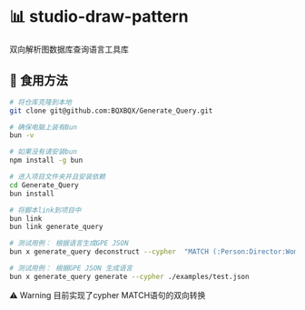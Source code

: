 # 📊 studio-draw-pattern

双向解析图数据库查询语言工具库

## 🍜 食用方法

```sh
# 将仓库克隆到本地
git clone git@github.com:BQXBQX/Generate_Query.git

# 确保电脑上装有Bun
bun -v

# 如果没有请安装bun
npm install -g bun

# 进入项目文件夹并且安装依赖
cd Generate_Query
bun install

# 将脚本link到项目中
bun link
bun link generate_query

# 测试用例： 根据语言生成GPE JSON
bun x generate_query deconstruct --cypher  "MATCH (:Person:Director:Woman:Mather {name: 'Anna',age:34,sex:'woman'})-[:KNOWS]->(:Person)-[:FATHER]->(:Person)" ./examples/test.json

# 测试用例： 根据GPE JSON 生成语言
bun x generate_query generate --cypher ./examples/test.json
```

⚠️ Warning 目前实现了cypher MATCH语句的双向转换
